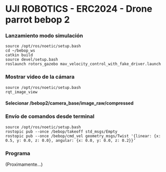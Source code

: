 # UJI ROBOTICS - ERC2024 - Drone parrot bebop 2


### Lanzamiento modo simulación

```
source /opt/ros/noetic/setup.bash
cd ~/bebop_ws 
catkin build
source devel/setup.bash
roslaunch rotors_gazebo mav_velocity_control_with_fake_driver.launch

```


### Mostrar video de la cámara 
```
source /opt/ros/noetic/setup.bash
rqt_image_view
```
#### Selecionar /bebop2/camera_base/image_raw/compressed



### Envío de comandos desde terminal
```
source /opt/ros/noetic/setup.bash
rostopic pub --once /bebop/takeoff std_msgs/Empty
rostopic pub --once /bebop/cmd_vel geometry_msgs/Twist '{linear: {x: 0.5, y: 0.0, z: 0.0}, angular: {x: 0.0, y: 0.0, z: 0.2}}’
```
### Programa
(Proximamente...)

